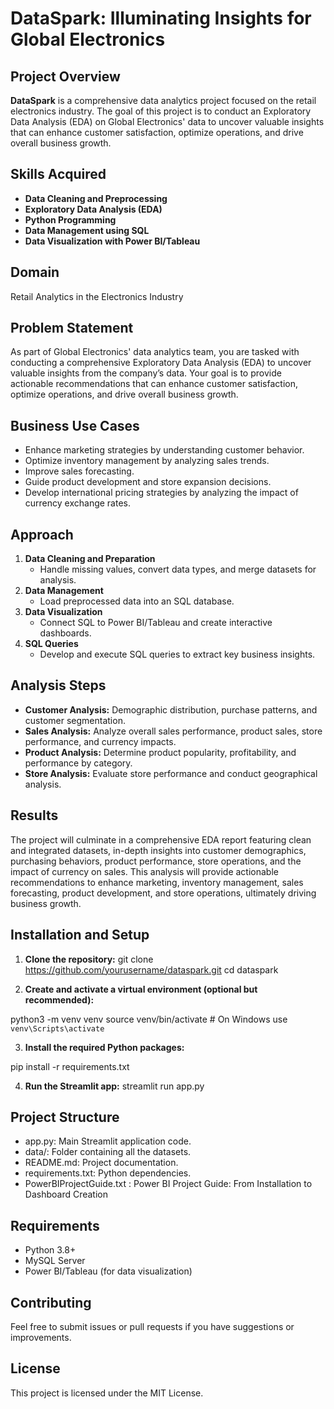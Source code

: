 # DataSpark: Illuminating Insights for Global Electronics

## Project Overview

**DataSpark** is a comprehensive data analytics project focused on the retail electronics industry. The goal of this project is to conduct an Exploratory Data Analysis (EDA) on Global Electronics' data to uncover valuable insights that can enhance customer satisfaction, optimize operations, and drive overall business growth.

## Skills Acquired
- **Data Cleaning and Preprocessing**
- **Exploratory Data Analysis (EDA)**
- **Python Programming**
- **Data Management using SQL**
- **Data Visualization with Power BI/Tableau**

## Domain
Retail Analytics in the Electronics Industry

## Problem Statement

As part of Global Electronics' data analytics team, you are tasked with conducting a comprehensive Exploratory Data Analysis (EDA) to uncover valuable insights from the company’s data. Your goal is to provide actionable recommendations that can enhance customer satisfaction, optimize operations, and drive overall business growth.

## Business Use Cases
- Enhance marketing strategies by understanding customer behavior.
- Optimize inventory management by analyzing sales trends.
- Improve sales forecasting.
- Guide product development and store expansion decisions.
- Develop international pricing strategies by analyzing the impact of currency exchange rates.

## Approach
1. **Data Cleaning and Preparation**
   - Handle missing values, convert data types, and merge datasets for analysis.
2. **Data Management**
   - Load preprocessed data into an SQL database.
3. **Data Visualization**
   - Connect SQL to Power BI/Tableau and create interactive dashboards.
4. **SQL Queries**
   - Develop and execute SQL queries to extract key business insights.

## Analysis Steps
- **Customer Analysis:** Demographic distribution, purchase patterns, and customer segmentation.
- **Sales Analysis:** Analyze overall sales performance, product sales, store performance, and currency impacts.
- **Product Analysis:** Determine product popularity, profitability, and performance by category.
- **Store Analysis:** Evaluate store performance and conduct geographical analysis.

## Results
The project will culminate in a comprehensive EDA report featuring clean and integrated datasets, in-depth insights into customer demographics, purchasing behaviors, product performance, store operations, and the impact of currency on sales. This analysis will provide actionable recommendations to enhance marketing, inventory management, sales forecasting, product development, and store operations, ultimately driving business growth.

## Installation and Setup

1. **Clone the repository:**
   git clone https://github.com/yourusername/dataspark.git
   cd dataspark

2. **Create and activate a virtual environment (optional but recommended):**

python3 -m venv venv
source venv/bin/activate  # On Windows use `venv\Scripts\activate`

3. **Install the required Python packages:**

pip install -r requirements.txt

4. **Run the Streamlit app:**
   streamlit run app.py

## Project Structure
- app.py: Main Streamlit application code.
- data/: Folder containing all the datasets.
- README.md: Project documentation.
- requirements.txt: Python dependencies. 
- PowerBIProjectGuide.txt : Power BI Project Guide: From Installation to Dashboard Creation

## Requirements
- Python 3.8+
- MySQL Server
- Power BI/Tableau (for data visualization)

## Contributing
Feel free to submit issues or pull requests if you have suggestions or improvements.

## License
This project is licensed under the MIT License.
